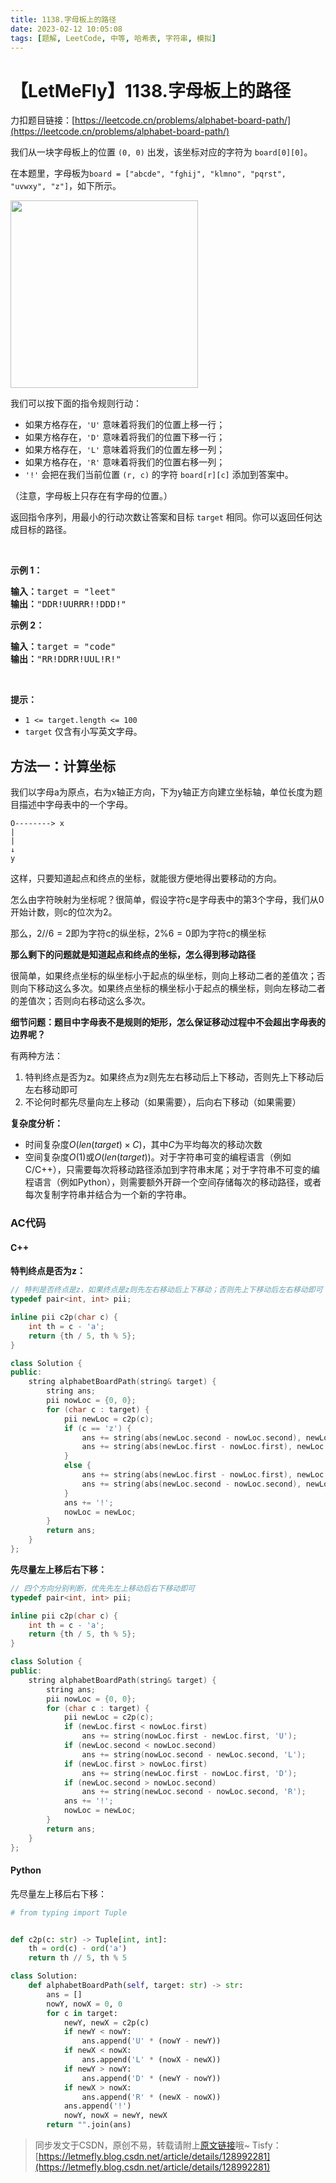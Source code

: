 ```yaml
---
title: 1138.字母板上的路径
date: 2023-02-12 10:05:08
tags: [题解, LeetCode, 中等, 哈希表, 字符串, 模拟]
---
```


# 【LetMeFly】1138.字母板上的路径

力扣题目链接：[https://leetcode.cn/problems/alphabet-board-path/](https://leetcode.cn/problems/alphabet-board-path/)

<p>我们从一块字母板上的位置&nbsp;<code>(0, 0)</code>&nbsp;出发，该坐标对应的字符为&nbsp;<code>board[0][0]</code>。</p>

<p>在本题里，字母板为<code>board = ["abcde", "fghij", "klmno", "pqrst", "uvwxy", "z"]</code>，如下所示。</p>

<p><img alt="" src="https://assets.leetcode.com/uploads/2019/07/28/azboard.png" style="width: 300px;" /></p>

<p>我们可以按下面的指令规则行动：</p>

<ul>
	<li>如果方格存在，<code>'U'</code>&nbsp;意味着将我们的位置上移一行；</li>
	<li>如果方格存在，<code>'D'</code>&nbsp;意味着将我们的位置下移一行；</li>
	<li>如果方格存在，<code>'L'</code>&nbsp;意味着将我们的位置左移一列；</li>
	<li>如果方格存在，<code>'R'</code>&nbsp;意味着将我们的位置右移一列；</li>
	<li><code>'!'</code>&nbsp;会把在我们当前位置 <code>(r, c)</code> 的字符&nbsp;<code>board[r][c]</code>&nbsp;添加到答案中。</li>
</ul>

<p>（注意，字母板上只存在有字母的位置。）</p>

<p>返回指令序列，用最小的行动次数让答案和目标&nbsp;<code>target</code>&nbsp;相同。你可以返回任何达成目标的路径。</p>

<p>&nbsp;</p>

<p><strong>示例 1：</strong></p>

<pre>
<strong>输入：</strong>target = "leet"
<strong>输出：</strong>"DDR!UURRR!!DDD!"
</pre>

<p><strong>示例 2：</strong></p>

<pre>
<strong>输入：</strong>target = "code"
<strong>输出：</strong>"RR!DDRR!UUL!R!"
</pre>

<p>&nbsp;</p>

<p><strong>提示：</strong></p>

<ul>
	<li><code>1 &lt;= target.length &lt;= 100</code></li>
	<li><code>target</code>&nbsp;仅含有小写英文字母。</li>
</ul>


    
## 方法一：计算坐标

我们以字母a为原点，右为x轴正方向，下为y轴正方向建立坐标轴，单位长度为题目描述中字母表中的一个字母。

```
O--------> x
|
|
↓
y
```

这样，只要知道起点和终点的坐标，就能很方便地得出要移动的方向。

怎么由字符映射为坐标呢？很简单，假设字符c是字母表中的第3个字母，我们从0开始计数，则c的位次为2。

那么，$2 // 6 = 2$即为字符c的纵坐标，$2\%6=0$即为字符c的横坐标

**那么剩下的问题就是知道起点和终点的坐标，怎么得到移动路径**

很简单，如果终点坐标的纵坐标小于起点的纵坐标，则向上移动二者的差值次；否则向下移动这么多次。如果终点坐标的横坐标小于起点的横坐标，则向左移动二者的差值次；否则向右移动这么多次。

**细节问题：题目中字母表不是规则的矩形，怎么保证移动过程中不会超出字母表的边界呢？**

有两种方法：

1. 特判终点是否为z。如果终点为z则先左右移动后上下移动，否则先上下移动后左右移动即可
2. 不论何时都先尽量向左上移动（如果需要），后向右下移动（如果需要）

**复杂度分析：**

+ 时间复杂度$O(len(target)\times C)$，其中$C$为平均每次的移动次数
+ 空间复杂度$O(1)$或$O(len(target))$。对于字符串可变的编程语言（例如C/C++），只需要每次将移动路径添加到字符串末尾；对于字符串不可变的编程语言（例如Python），则需要额外开辟一个空间存储每次的移动路径，或者每次复制字符串并结合为一个新的字符串。

### AC代码

#### C++

**特判终点是否为z：**

```cpp
// 特判是否终点是z，如果终点是z则先左右移动后上下移动；否则先上下移动后左右移动即可
typedef pair<int, int> pii;

inline pii c2p(char c) {
    int th = c - 'a';
    return {th / 5, th % 5};
}

class Solution {
public:
    string alphabetBoardPath(string& target) {
        string ans;
        pii nowLoc = {0, 0};
        for (char c : target) {
            pii newLoc = c2p(c);
            if (c == 'z') {
                ans += string(abs(newLoc.second - nowLoc.second), newLoc.second > nowLoc.second ? 'R' : 'L');
                ans += string(abs(newLoc.first - nowLoc.first), newLoc.first > nowLoc.first ? 'D' : 'U');
            }
            else {
                ans += string(abs(newLoc.first - nowLoc.first), newLoc.first > nowLoc.first ? 'D' : 'U');
                ans += string(abs(newLoc.second - nowLoc.second), newLoc.second > nowLoc.second ? 'R' : 'L');
            }
            ans += '!';
            nowLoc = newLoc;
        }
        return ans;
    }
};
```

**先尽量左上移后右下移：**

```cpp
// 四个方向分别判断，优先先左上移动后右下移动即可
typedef pair<int, int> pii;

inline pii c2p(char c) {
    int th = c - 'a';
    return {th / 5, th % 5};
}

class Solution {
public:
    string alphabetBoardPath(string& target) {
        string ans;
        pii nowLoc = {0, 0};
        for (char c : target) {
            pii newLoc = c2p(c);
            if (newLoc.first < nowLoc.first)
                ans += string(nowLoc.first - newLoc.first, 'U');
            if (newLoc.second < nowLoc.second)
                ans += string(nowLoc.second - newLoc.second, 'L');
            if (newLoc.first > nowLoc.first)
                ans += string(newLoc.first - nowLoc.first, 'D');
            if (newLoc.second > nowLoc.second)
                ans += string(newLoc.second - nowLoc.second, 'R');
            ans += '!';
            nowLoc = newLoc;
        }
        return ans;
    }
};
```

#### Python

先尽量左上移后右下移：

```python
# from typing import Tuple


def c2p(c: str) -> Tuple[int, int]:
    th = ord(c) - ord('a')
    return th // 5, th % 5

class Solution:
    def alphabetBoardPath(self, target: str) -> str:
        ans = []
        nowY, nowX = 0, 0
        for c in target:
            newY, newX = c2p(c)
            if newY < nowY:
                ans.append('U' * (nowY - newY))
            if newX < nowX:
                ans.append('L' * (nowX - newX))
            if newY > nowY:
                ans.append('D' * (newY - nowY))
            if newX > nowX:
                ans.append('R' * (newX - nowX))
            ans.append('!')
            nowY, nowX = newY, newX
        return "".join(ans)
```

> 同步发文于CSDN，原创不易，转载请附上[原文链接](https://blog.letmefly.xyz/2023/02/12/LeetCode%201138.%E5%AD%97%E6%AF%8D%E6%9D%BF%E4%B8%8A%E7%9A%84%E8%B7%AF%E5%BE%84/)哦~
> Tisfy：[https://letmefly.blog.csdn.net/article/details/128992281](https://letmefly.blog.csdn.net/article/details/128992281)
